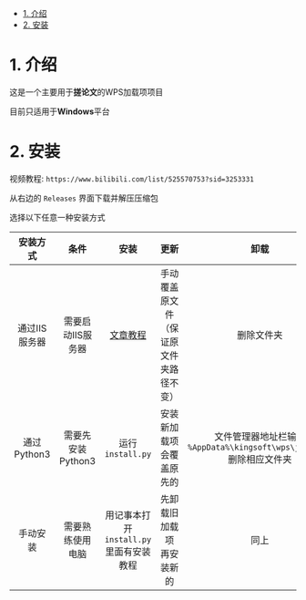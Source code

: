 - [1. 介绍](#1-介绍)
- [2. 安装](#2-安装)


# 1. 介绍
这是一个主要用于**搓论文**的WPS加载项项目

目前只适用于**Windows**平台

# 2. 安装
视频教程: `https://www.bilibili.com/list/525570753?sid=3253331`

从右边的 `Releases` 界面下载并解压压缩包

选择以下任意一种安装方式

|   安装方式    |       条件        |                        安装                        |                    更新                    |                                    卸载                                     |
| :-----------: | :---------------: | :------------------------------------------------: | :----------------------------------------: | :-------------------------------------------------------------------------: |
| 通过IIS服务器 | 需要启动IIS服务器 | [文章教程](https://zhuanlan.zhihu.com/p/656663346) | 手动覆盖原文件<br>（保证原文件夹路径不变） |                                 删除文件夹                                  |
|  通过Python3  | 需要先安装Python3 |                  运行`install.py`                  |        安装新加载项<br>会覆盖原先的        | 文件管理器地址栏输入<br>`%AppData%\kingsoft\wps\jsaddons`<br>删除相应文件夹 |
|   手动安装    | 需要熟练使用电脑  |     用记事本打开`install.py`<br>里面有安装教程     |        先卸载旧加载项<br>再安装新的        |                                    同上                                     |
